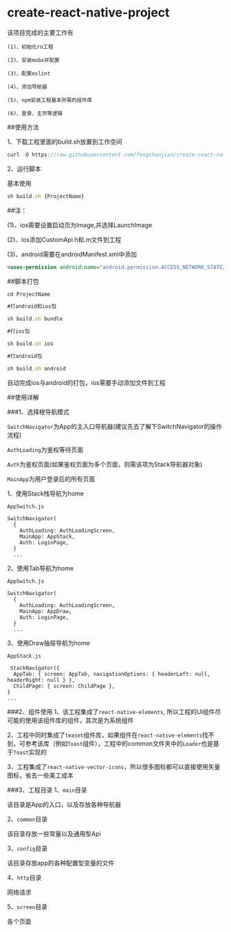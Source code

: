 # create-react-native-project


该项目完成的主要工作有

```
(1)、初始化rn工程

(2)、安装mobx并配置

(3)、配置eslint

(4)、添加导航器

(5)、npm安装工程基本所需的组件库

(6)、登录、主页等逻辑
```

##使用方法


1、下载工程里面的build.sh放置到工作空间

```js
curl -O https://raw.githubusercontent.com/fengshanjian/create-react-native-project/master/build.sh

```

2、运行脚本


基本使用

```js
sh build.sh {ProjectName}

```

##注：

(1)、ios需要设置启动页为Image,并选择LaunchImage

(2)、ios添加CustomApi.h和.m文件到工程

(3)、android需要在androidManifest.xml中添加

```xml
<uses-permission android:name="android.permission.ACCESS_NETWORK_STATE/>
```



##脚本打包

```js
cd ProjectName

#打android和ios包

sh build.sh bundle  

#打ios包

sh build.sh ios

#打android包

sh build.sh android

```

自动完成ios与android的打包，ios需要手动添加文件到工程

##使用详解

###1、选择根导航模式

```SwitchNavigator```为App的主入口导航器(建议先去了解下SwitchNavigator的操作流程)

```AuthLoading```为鉴权等待页面

```Auth```为鉴权页面(如果鉴权页面为多个页面，则需该项为Stack导航器对象)

```MainApp```为用户登录后的所有页面

1、使用Stack栈导航为home

```
AppSwitch.js

SwitchNavigator(
  {
    AuthLoading: AuthLoadingScreen,
    MainApp: AppStack,
    Auth: LoginPage,
  }
  ...
```

2、使用Tab导航为home

```
AppSwitch.js

SwitchNavigator(
  {
    AuthLoading: AuthLoadingScreen,
    MainApp: AppDraw,
    Auth: LoginPage,
  }
  ...
```

3、使用Draw抽屉导航为home

```
AppStack.js

 StackNavigator({
  AppTab: { screen: AppTab, navigationOptions: { headerLeft: null, headerRight: null } },
  ChildPage: { screen: ChildPage },
}
...
```
###2、组件使用
1、该工程集成了```react-native-elements```, 所以工程的UI组件尽可能的使用该组件库的组件，其次是为系统组件

2、工程中同时集成了```teaset```组件库，如果组件在```react-native-elements```找不到，可参考该库（例如```Toast```组件），工程中的common文件夹中的```Loader```也是基于```Toast```实现的

3、工程集成了```react-native-vector-icons```，所以很多图标都可以直接使用矢量图标，省去一些美工成本

###3、工程目录
1、```main```目录

   该目录是App的入口，以及存放各种导航器
   
2、```common```目录

   该目录存放一些常量以及通用型Api
    
3、```config```目录

   该目录存放app的各种配置型变量的文件
   
4、```http```目录
   
   网络请求
   
5、```screen```目录

   各个页面
   
